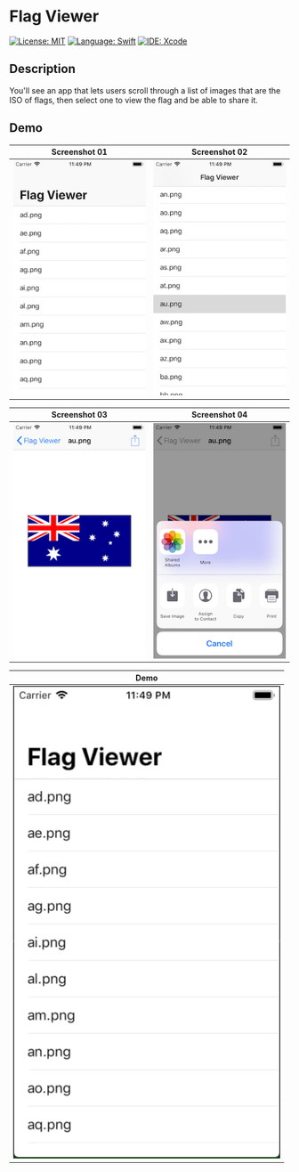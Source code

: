 # Flag Viewer
[![License: MIT](https://img.shields.io/badge/License-MIT-yellow.svg)](https://opensource.org/licenses/MIT)
[![Language: Swift](https://img.shields.io/badge/Language-Swift-red.svg)](https://swift.org/blog/)
[![IDE: Xcode](https://img.shields.io/badge/IDE-Xcode%2010.2-blue.svg)](https://developer.apple.com/xcode/)

## Description
You'll see an app that lets users scroll through a list of images that are the ISO of flags, then select one to view the flag and be able to share it.

## Demo
| Screenshot 01 | Screenshot 02 |
| ------------- | ------------- |
| ![screenshot01](.screenshots/screenshot01.png) | ![screenshot02](.screenshots/screenshot02.png) |

| Screenshot 03 | Screenshot 04 |
| ------------- | ------------- |
| ![screenshot03](.screenshots/screenshot03.png) | ![screenshot04](.screenshots/screenshot04.png) |

| Demo |
| ---- |
| ![flagviewer_demo](.screenshots/flagviewer_demo.gif) |